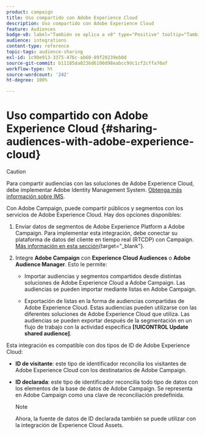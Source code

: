 ```yaml
---
product: campaign
title: Uso compartido con Adobe Experience Cloud
description: Uso compartido con Adobe Experience Cloud
feature: Audiences
badge-v8: label="También se aplica a v8" type="Positive" tooltip="También se aplica a Campaign v8"
audience: integrations
content-type: reference
topic-tags: audience-sharing
exl-id: 1c90e913-3375-476c-ab60-89f20239eb0d
source-git-commit: b11185da8236d6100d98eabcc9dc1cf2cffa70af
workflow-type: ht
source-wordcount: '242'
ht-degree: 100%

---
```


# Uso compartido con Adobe Experience Cloud {#sharing-audiences-with-adobe-experience-cloud}


>[!CAUTION]
>
>Para compartir audiencias con las soluciones de Adobe Experience Cloud, debe implementar Adobe Identity Management System. [Obtenga más información sobre IMS](../../integrations/using/about-adobe-id.md).

Con Adobe Campaign, puede compartir públicos y segmentos con los servicios de Adobe Experience Cloud. Hay dos opciones disponibles:

1. Enviar datos de segmentos de Adobe Experience Platform a Adobe Campaign. Para implementar esta integración, debe conectar su plataforma de datos del cliente en tiempo real (RTCDP) con Campaign. [Más información en esta sección](https://experienceleague.adobe.com/docs/experience-platform/destinations/catalog/email-marketing/adobe-campaign.html?lang=es#catalog){target="_blank"}.

1. Integre **Adobe Campaign** con **Experience Cloud Audiences** o **Adobe Audience Manager**. Esto le permite:

   * Importar audiencias y segmentos compartidos desde distintas soluciones de Adobe Experience Cloud a Adobe Campaign. Las audiencias se pueden importar mediante listas en Adobe Campaign.

   * Exportación de listas en la forma de audiencias compartidas de Adobe Experience Cloud. Estas audiencias pueden utilizarse con las diferentes soluciones de Adobe Experience Cloud que utiliza. Las audiencias se pueden exportar después de la segmentación en un flujo de trabajo con la actividad específica **[!UICONTROL Update shared audience]**.

Esta integración es compatible con dos tipos de ID de Adobe Experience Cloud:

* **ID de visitante**: este tipo de identificador reconcilia los visitantes de Adobe Experience Cloud con los destinatarios de Adobe Campaign.
* **ID declarada**: este tipo de identificador reconcilia todo tipo de datos con los elementos de la base de datos de Adobe Campaign. Se representa en Adobe Campaign como una clave de reconciliación predefinida.

  >[!NOTE]
  >
  > Ahora, la fuente de datos de ID declarada también se puede utilizar con la integración de Experience Cloud Assets.
  >
